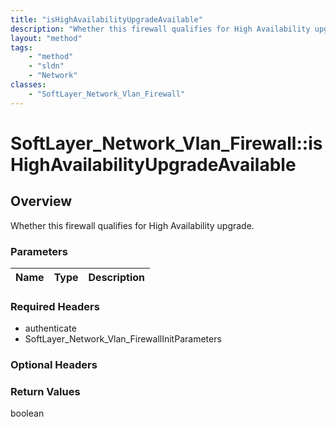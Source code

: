 ```yaml
---
title: "isHighAvailabilityUpgradeAvailable"
description: "Whether this firewall qualifies for High Availability upgrade."
layout: "method"
tags:
    - "method"
    - "sldn"
    - "Network"
classes:
    - "SoftLayer_Network_Vlan_Firewall"
---
```

# SoftLayer_Network_Vlan_Firewall::isHighAvailabilityUpgradeAvailable
## Overview 
Whether this firewall qualifies for High Availability upgrade. 

### Parameters 
|Name | Type | Description |
| --- | --- | --- |


### Required Headers
* authenticate
* SoftLayer_Network_Vlan_FirewallInitParameters

### Optional Headers

### Return Values
boolean
